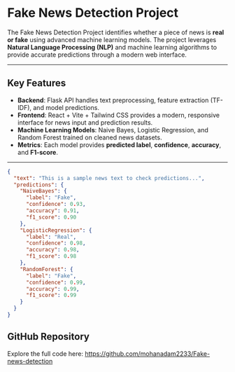 # Fake News Detection Project

The Fake News Detection Project identifies whether a piece of news is **real or fake** using advanced machine learning models. The project leverages **Natural Language Processing (NLP)** and machine learning algorithms to provide accurate predictions through a modern web interface.

---

## Key Features

* **Backend**: Flask API handles text preprocessing, feature extraction (TF-IDF), and model predictions.
* **Frontend**: React + Vite + Tailwind CSS provides a modern, responsive interface for news input and prediction results.
* **Machine Learning Models**: Naive Bayes, Logistic Regression, and Random Forest trained on cleaned news datasets.
* **Metrics**: Each model provides **predicted label**, **confidence**, **accuracy**, and **F1-score**.

---
```json
{
  "text": "This is a sample news text to check predictions...",
  "predictions": {
    "NaiveBayes": {
      "label": "Fake",
      "confidence": 0.93,
      "accuracy": 0.91,
      "f1_score": 0.90
    },
    "LogisticRegression": {
      "label": "Real",
      "confidence": 0.98,
      "accuracy": 0.98,
      "f1_score": 0.98
    },
    "RandomForest": {
      "label": "Fake",
      "confidence": 0.99,
      "accuracy": 0.99,
      "f1_score": 0.99
    }
  }
}
```
## GitHub Repository

Explore the full code here: https://github.com/mohanadam2233/Fake-news-detection


